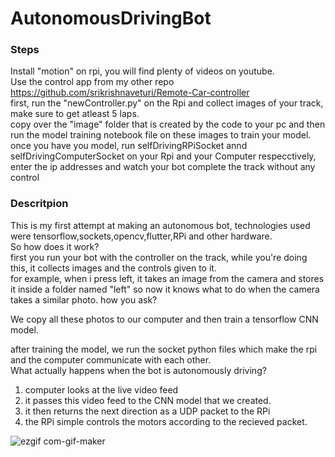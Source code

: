 # AutonomousDrivingBot

<h3>Steps</h3>

Install "motion" on rpi, you will find plenty of videos on youtube.<br>
Use the control app from my other repo https://github.com/srikrishnaveturi/Remote-Car-controller<br>
first, run the "newController.py" on the Rpi and collect images of your track, make sure to get atleast 5 laps.<br>
copy over the "image" folder that is created by the code to your pc and then run the model training notebook file on these images to train your model.<br>
once you have you model, run selfDrivingRPiSocket annd selfDrivingComputerSocket on your Rpi and your Computer respecctively, enter the ip addresses and watch your bot complete the track without any control<br>

<h3>Descritpion</h3>
This is my first attempt at making an autonomous bot, technologies used were tensorflow,sockets,opencv,flutter,RPi and other hardware.<br>
So how does it work?<br>
first you run your bot with the controller on the track, while you're doing this, it collects images and the controls given to it.<br>
for example, when i press left, it takes an image from the camera and stores it inside a folder named "left" so now it knows what to do when the camera takes a similar photo. how you ask?<br>

We copy all these photos to our computer and then train a tensorflow CNN model. <br>

after training the model, we run the socket python files which make the rpi and the computer communicate with each other.<br>
What actually happens when the bot is autonomously driving?<br>
1) computer looks at the live video feed
2) it passes this video feed to the CNN model that we created.
3) it then returns the next direction as a UDP packet to the RPi
4) the RPi simple controls the motors according to the recieved packet.

![ezgif com-gif-maker](https://user-images.githubusercontent.com/42698524/103199813-baab6b00-4911-11eb-9a07-6b6a7b0f4f4a.gif)
